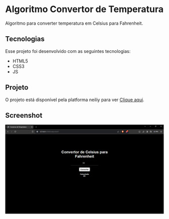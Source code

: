 # Algoritmo Convertor de Temperatura
Algoritmo para converter temperatura em Celsius para Fahrenheit.

## Tecnologias
Esse projeto foi desenvolvido com as seguintes tecnologias:
- HTML5
- CSS3
- JS

## Projeto
O projeto está disponível pela platforma neiliy para ver [Clique aqui](https://celtofrh-rn.netlify.app/).

## Screenshot
<img alt="Tela Principal" src="./img/print.png">